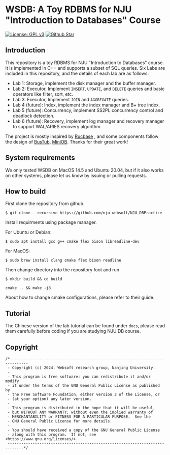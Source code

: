 # WSDB: A Toy RDBMS for NJU "Introduction to Databases" Course

[![License: GPL v3](https://img.shields.io/badge/License-GPLv3-blue.svg)](https://www.gnu.org/licenses/gpl-3.0)    [![Github Star](https://img.shields.io/github/stars/nju-websoft/NJU_DBPractice.svg)](https://github.com/nju-websoft/NJU_DBPractice)

## Introduction

This repository is a toy RDBMS for NJU "Introduction to Databases" course. It is implemented in C++ and supports a
subset of SQL queries.
Six Labs are included in this repository, and the details of each lab are as follows:

* Lab 1: Storage, implement the disk manager and the buffer manager.
* Lab 2: Executor, Implement `INSERT`, `UPDATE`, and `DELETE` queries and basic operators like filter, sort, etc.
* Lab 3. Executor, Implement `JOIN` and `AGGREGATE` queries.
* Lab 4 (future): Index, implement the index manager and B+ tree index.
* Lab 5 (future): Concurrency, implement SS2PL concurrency control and deadlock detection.
* Lab 6 (future): Recovery, implement log manager and recovery manager to support WAL/ARIES recovery algorithm.

The project is mostly inspired by [Rucbase](https://github.com/ruc-deke/rucbase-lab)
, and some components follow the design of
 [BusTub](https://github.com/cmu-db/bustub),  [MiniOB](https://github.com/oceanbase/miniob). Thanks for their great work!

## System requirements

We only tested WSDB on MacOS 14.5 and Ubuntu 20.04, but if it also works on other systems, please let us know by issuing
or pulling requests.

## How to build

First clone the repository from github.

```shell
$ git clone --recursive https://github.com/nju-websoft/NJU_DBPractice
```

Install requirments using package manager.

For Ubuntu or Debian:

```shell
$ sudo apt install gcc g++ cmake flex bison libreadline-dev
```

For MacOS:

```shell
$ sudo brew install clang cmake flex bison readline
```

Then change directory into the repository foot and run

```shell
$ mkdir build && cd build
```

```shell
cmake .. && make -j8
```

About how to change cmake configurations, please refer to their guide.

## Tutorial

The Chinese version of the lab tutorial can be found under `docs`, please read them carefully before coding if you are
studying NJU DB course.

## Copyright

```
/*------------------------------------------------------------------------------
 - Copyright (c) 2024. Websoft research group, Nanjing University.
 -
 - This program is free software: you can redistribute it and/or modify
 - it under the terms of the GNU General Public License as published by
 - the Free Software Foundation, either version 3 of the License, or
 - (at your option) any later version.
 -
 - This program is distributed in the hope that it will be useful,
 - but WITHOUT ANY WARRANTY; without even the implied warranty of
 - MERCHANTABILITY or FITNESS FOR A PARTICULAR PURPOSE.  See the
 - GNU General Public License for more details.
 -
 - You should have received a copy of the GNU General Public License
 - along with this program.  If not, see <https://www.gnu.org/licenses/>.
 -----------------------------------------------------------------------------*/
```

